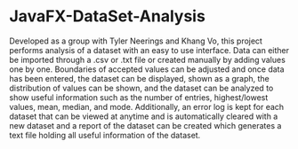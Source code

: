 # JavaFX-DataSet-Analysis
Developed as a group with Tyler Neerings and Khang Vo, this project performs analysis of a dataset with an easy to use interface. Data can either be imported through a .csv or .txt file or created manually by adding values one by one. Boundaries of accepted values can be adjusted and once data has been entered, the dataset can be displayed, shown as a graph, the distribution of values can be shown, and the dataset can be analyzed to show useful information such as the number of entries, highest/lowest values, mean, median, and mode. Additionally, an error log is kept for each dataset that can be viewed at anytime and is automatically cleared with a new dataset and a report of the dataset can be created which generates a text file holding all useful information of the dataset.
